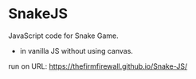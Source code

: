 # SnakeJS
JavaScript code for Snake Game.
* in vanilla JS without using canvas.

run on URL: https://thefirmfirewall.github.io/Snake-JS/
